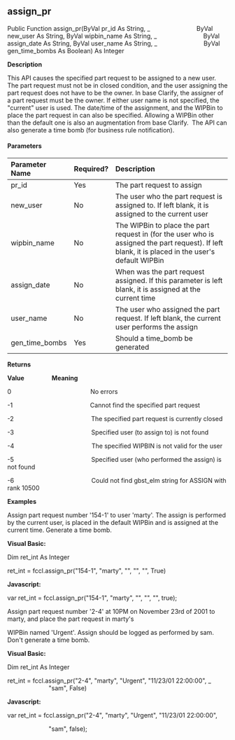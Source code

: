 assign_pr
---------

Public Function assign_pr(ByVal pr_id As String, _
                          ByVal new_user As String, ByVal wipbin_name As String, _
                          ByVal assign_date As String, ByVal user_name As String, _
                          ByVal gen_time_bombs As Boolean) As Integer

**Description**

This API causes the specified part request to be assigned to a new user. The part request must not be in closed condition, and the user assigning the part request does not have to be the owner. In base Clarify, the assigner of a part request must be the owner. If either user name is not specified, the "current" user is used. The date/time of the assignment, and the WIPBin to place the part request in can also be specified. Allowing a WIPBin other than the default one is also an augmentation from base Clarify.  The API can also generate a time bomb (for business rule notification).

#### Parameters

| Parameter Name | Required? | Description |
|:--- |:--- |:--- |
| pr_id | Yes | The part request to assign |
| new_user | No | The user who the part request is assigned to. If left blank, it is assigned to the current user |
| wipbin_name | No | The WIPBin to place the part request in (for the user who is assigned the part request). If left blank, it is placed in the user's default WIPBin |
| assign_date | No | When was the part request assigned. If this parameter is left blank, it is assigned at the current time |
| user_name | No | The user who assigned the part request. If left blank, the current user performs the assign |
| gen_time_bombs | Yes | Should a time_bomb be generated |

**Returns**

**Value**                **Meaning**

0                                              No errors

-1                                             Cannot find the specified part request

-2                                             The specified part request is currently closed

-3                                             Specified user (to assign to) is not found

-4                                             The specified WIPBIN is not valid for the user

-5                                             Specified user (who performed the assign) is not found

-6                                             Could not find gbst_elm string for ASSIGN with rank 10500

**Examples**

 Assign part request number '154-1' to user 'marty'. The assign is performed by the current user, is placed in the default WIPBin and is assigned at the current time. Generate a time bomb.

**Visual Basic:**

Dim ret_int As Integer

ret_int = fccl.assign_pr("154-1", "marty", "", "", "", True)

**Javascript:**

var ret_int = fccl.assign_pr("154-1", "marty", "", "", "", true);

 Assign part request number '2-4' at 10PM on November 23rd of 2001 to marty, and place the part request in marty's

WIPBin named 'Urgent'. Assign should be logged as performed by sam. Don't generate a time bomb.

**Visual Basic:**

Dim ret_int As Integer

ret_int = fccl.assign_pr("2-4", "marty", "Urgent", "11/23/01 22:00:00", _
                        "sam", False)

**Javascript:**

var ret_int = fccl.assign_pr("2-4", "marty", "Urgent", "11/23/01 22:00:00",

                        "sam", false);